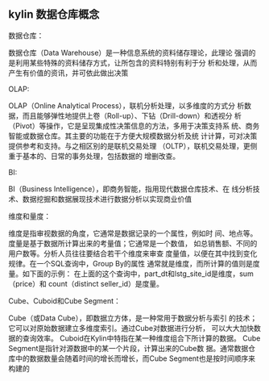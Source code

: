 ## kylin 数据仓库概念

数据仓库：

数据仓库（Data Warehouse）是一种信息系统的资料储存理论，此理论
强调的是利用某些特殊的资料储存方式，让所包含的资料特别有利于分
析和处理，从而产生有价值的资讯，并可依此做出决策

OLAP:

OLAP（Online Analytical Process），联机分析处理，以多维度的方式分
析数据，而且能够弹性地提供上卷（Roll-up）、下钻（Drill-down）和透视分
析（Pivot）等操作，它是呈现集成性决策信息的方法，多用于决策支持系
统、商务智能或数据仓库。其主要的功能在于方便大规模数据分析及统
计计算，可对决策提供参考和支持。与之相区别的是联机交易处理
（OLTP），联机交易处理，更侧重于基本的、日常的事务处理，包括数据的
增删改查。

BI:

BI（Business Intelligence），即商务智能，指用现代数据仓库技术、在
线分析技术、数据挖掘和数据展现技术进行数据分析以实现商业价值

维度和量度：

维度是指审视数据的角度，它通常是数据记录的一个属性，例如时
间、地点等。度量是基于数据所计算出来的考量值；它通常是一个数值，
如总销售额、不同的用户数等。分析人员往往要结合若干个维度来审查
度量值，以便在其中找到变化规律。在一个SQL查询中，Group By的属性
通常就是维度，而所计算的值则是度量。如下面的示例：
在上面的这个查询中，part_dt和lstg_site_id是维度，sum（price）和
count（distinct seller_id）是度量。

Cube、Cuboid和Cube Segment：

Cube（或Data Cube），即数据立方体，是一种常用于数据分析与索引
的技术；它可以对原始数据建立多维度索引。通过Cube对数据进行分析，
可以大大加快数据的查询效率。
Cuboid在Kylin中特指在某一种维度组合下所计算的数据。
Cube Segment是指针对源数据中的某一个片段，计算出来的Cube数
据。通常数据仓库中的数据数量会随着时间的增长而增长，而Cube
Segment也是按时间顺序来构建的